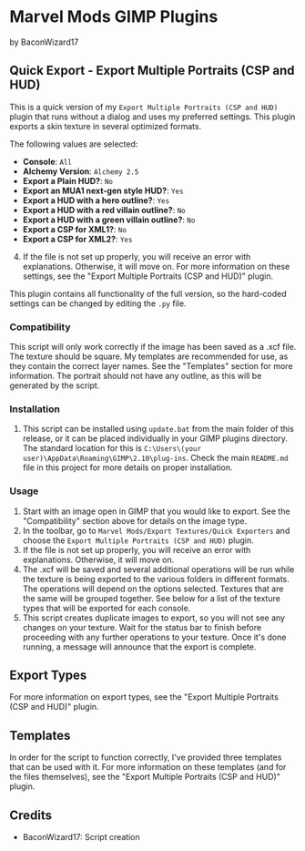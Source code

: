 # Marvel Mods GIMP Plugins
by BaconWizard17
## Quick Export - Export Multiple Portraits (CSP and HUD)
This is a quick version of my `Export Multiple Portraits (CSP and HUD)` plugin that runs without a dialog and uses my preferred settings. This plugin exports a skin texture in several optimized formats. 

The following values are selected:
 - **Console**: `All`
 - **Alchemy Version**: `Alchemy 2.5`
 - **Export a Plain HUD?**: `No`
 - **Export an MUA1 next-gen style HUD?**: `Yes`
 - **Export a HUD with a hero outline?**: `Yes`
 - **Export a HUD with a red villain outline?**: `No`
 - **Export a HUD with a green villain outline?**: `No`
 - **Export a CSP for XML1?**: `No`
 - **Export a CSP for XML2?**: `Yes`
4. If the file is not set up properly, you will receive an error with explanations. Otherwise, it will move on.
For more information on these settings, see the "Export Multiple Portraits (CSP and HUD)" plugin. 

This plugin contains all functionality of the full version, so the hard-coded settings can be changed by editing the `.py` file.

### Compatibility
This script will only work correctly if the image has been saved as a .xcf file. The texture should be square. My templates are recommended for use, as they contain the correct layer names. See the "Templates" section for more information. The portrait should not have any outline, as this will be generated by the script.

### Installation
 1. This script can be installed using `update.bat` from the main folder of this release, or it can be placed individually in your GIMP plugins directory. The standard location for this is `C:\Users\(your user)\AppData\Roaming\GIMP\2.10\plug-ins`. Check the main `README.md` file in this project for more details on proper installation.

### Usage
1. Start with an image open in GIMP that you would like to export. See the "Compatibility" section above for details on the image type.
2. In the toolbar, go to `Marvel Mods/Export Textures/Quick Exporters` and choose the `Export Multiple Portraits (CSP and HUD)` plugin.
3. If the file is not set up properly, you will receive an error with explanations. Otherwise, it will move on.
4. The .xcf will be saved and several additional operations will be run while the texture is being exported to the various folders in different formats. The operations will depend on the options selected. Textures that are the same will be grouped together. See below for a list of the texture types that will be exported for each console. 
5. This script creates duplicate images to export, so you will not see any changes on your texture. Wait for the status bar to finish before proceeding with any further operations to your texture. Once it's done running, a message will announce that the export is complete.

## Export Types
For more information on export types, see the "Export Multiple Portraits (CSP and HUD)" plugin. 

## Templates
In order for the script to function correctly, I've provided three templates that can be used with it. For more information on these templates (and for the files themselves), see the "Export Multiple Portraits (CSP and HUD)" plugin. 

## Credits
- BaconWizard17: Script creation